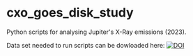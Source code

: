 # cxo_goes_disk_study
Python scripts for analysing Jupiter's X-Ray emissions (2023). 

Data set needed to run scripts can be dowloaded here:  [![DOI](https://zenodo.org/badge/DOI/10.5281/zenodo.7379645.svg)](https://doi.org/10.5281/zenodo.7379645)
